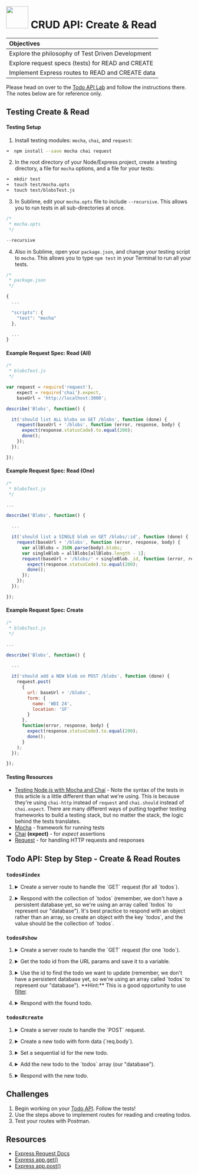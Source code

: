 # <img src="https://cloud.githubusercontent.com/assets/7833470/10899314/63829980-8188-11e5-8cdd-4ded5bcb6e36.png" height="60"> CRUD API: Create & Read

| Objectives |
| :--- |
| Explore the philosophy of Test Driven Development |
| Explore request specs (tests) for READ and CREATE |
| Implement Express routes to READ and CREATE data |

Please head on over to the [Todo API Lab](https://github.com/sf-wdi-26/test-driven-todo-api) and follow the instructions there. The notes below are for reference only.

## Testing Create & Read

#### Testing Setup

1. Install testing modules: `mocha`, `chai`, and `request`:

  ```zsh
  ➜  npm install --save mocha chai request
  ```

2. In the root directory of your Node/Express project, create a testing directory, a file for `mocha` options, and a file for your tests:

  ```zsh
  ➜  mkdir test
  ➜  touch test/mocha.opts
  ➜  touch test/blobsTest.js
  ```

3. In Sublime, edit your `mocha.opts` file to include `--recursive`. This allows you to run tests in all sub-directories at once.

  ```js
  /*
   * mocha.opts
   */

  --recursive
  ```

4. Also in Sublime, open your `package.json`, and change your testing script to `mocha`. This allows you to type `npm test` in your Terminal to run all your tests.

  ```js
  /*
   * package.json
   */

  {
    ...

    "scripts": {
      "test": "mocha"
    },

    ...
  }
  ```

#### Example Request Spec: Read (All)

```js
/*
 * blobsTest.js
 */

var request = require('request'),
    expect = require('chai').expect,
    baseUrl = 'http://localhost:3000';

describe('Blobs', function() {

  it('should list ALL blobs on GET /blobs', function (done) {
    request(baseUrl + '/blobs', function (error, response, body) {
      expect(response.statusCode).to.equal(200);
      done();
    });
  });

});
```

#### Example Request Spec: Read (One)

```js
/*
 * blobsTest.js
 */

...

describe('Blobs', function() {

  ...

  it('should list a SINGLE blob on GET /blobs/:id', function (done) {
    request(baseUrl + '/blobs', function (error, response, body) {
      var allBlobs = JSON.parse(body).blobs;
      var singleBlob = allBlobs[allBlobs.length - 1];
      request(baseUrl + '/blobs/' + singleBlob._id, function (error, response, body) {
        expect(response.statusCode).to.equal(200);
        done();
      });
    });
  });

});
```

#### Example Request Spec: Create

```js
/*
 * blobsTest.js
 */

...

describe('Blobs', function() {

  ...

  it('should add a NEW blob on POST /blobs', function (done) {
    request.post(
      {
        url: baseUrl + '/blobs',
        form: {
          name: 'WDI 24',
          location: 'SF'
        }
      },
      function(error, response, body) {
        expect(response.statusCode).to.equal(200);
        done();
      }
    );
  });

});
```

#### Testing Resources

* <a href="http://mherman.org/blog/2015/09/10/testing-node-js-with-mocha-and-chai/#.Vjyor66rSRs" target="_blank">Testing Node.js with Mocha and Chai</a> - Note the syntax of the tests in this article is a little different than what we're using. This is because they're using `chai-http` instead of `request` and `chai.should` instead of `chai.expect`. There are many different ways of putting together testing frameworks to build a testing stack, but no matter the stack, the logic behind the tests translates.
* <a href="http://mochajs.org" target="_blank">Mocha</a> - framework for running tests
* <a href="http://chaijs.com/api" target="_blank">Chai</a> **(expect)** - for *expect* assertions
* <a href="https://github.com/request/request" target="_blank">Request</a> - for handling HTTP requests and responses


## Todo API: Step by Step - Create & Read Routes

### `todos#index`

1. <details>
    <summary>Create a server route to handle the `GET` request (for all `todos`).</summary>
    ```js
    app.get('/api/todos', function index(req, res) {
        // What are you going to send back to the client?
    });
    ```
</details>

2. <details>
    <summary>Respond with the collection of `todos` (remember, we don't have a persistent database yet, so we're using an array called `todos` to represent our "database"). It's best practice to respond with an object rather than an array, so create an object with the key `todos`, and the value should be the collection of `todos`.</summary>
    ```js
    var todos = [
        { _id: 1, task: 'Laundry', description: 'Wash clothes' },
        { _id: 2, task: 'Grocery Shopping', description: 'Buy dinner for this week' },
        { _id: 3, task: 'Homework', description: 'Make this app super awesome!' }
    ];

    app.get('/api/todos', function index(req, res) {
      res.json({ todos: todos });
    });
    ```

### `todos#show`

1. <details>
    <summary>Create a server route to handle the `GET` request (for one `todo`).</summary>
    ```js
    app.get('/api/todos/:id', function show (req, res) {
        // How would you know which todo is being requested?
    });
    ```
</details>

2. <details>
    <summary>Get the todo id from the URL params and save it to a variable.</summary>
    ```js
    app.get('/api/todos/:id', function show (req, res) {
      var todoId = parseInt(req.params.id);
      // How woud you grab the todo with that id?
    });
    ```
</details>

3. <details>
    <summary>Use the id to find the todo we want to update (remember, we don't have a persistent database yet, so we're using an array called `todos` to represent our "database"). **Hint:** This is a good opportunity to use <a href="https://developer.mozilla.org/en-US/docs/Web/JavaScript/Reference/Global_Objects/Array/filter" target="_blank">filter</a>.</summary>
    ```js
    app.get('/api/todos/:id', function show(req, res) {
      var todoId = parseInt(req.params.id);

      var foundTodo = todos.filter(function (todo) {
        return todo._id == todoId;
      })[0];

      // What are you going to send back to the client?
    });
    ```
</details>

4. <details>
    <summary>Respond with the found todo.</summary>
    ```js
    app.get('/api/todos/:id', function show(req, res) {
       var todoId = parseInt(req.params.id);

       var foundTodo = todos.filter(function (todo) {
       return todo._id == todoId;
       })[0];

     res.json(foundTodo);
    });
    ```
</details>

### `todos#create`

1. <details>
    <summary>Create a server route to handle the `POST` request.</summary>
    ```js
    app.post('/api/todos', function create(req, res) {
        // Where does the data for the new todo live?
    });
    ```
</details>

2. <details>
    <summary>Create a new todo with form data (`req.body`).</summary>
    ```js
    app.post('/api/todos', function create(req, res) {
      var newTodo = req.body;

      // How would you "save" the new todo? How do you assign it an _id?
    });
    ```
</details>

3. <details>
    <summary>Set a sequential id for the new todo.</summary>
    ```js
    app.post('/api/todos', function create(req, res) {
      var newTodo = req.body;

      if (todos.length > 0) {
        newTodo._id = todos[todos.length - 1]._id + 1;
      } else {
        newTodo._id = 1;
      }

      // How would you "save" the new todo?
    });
    ```
</details>

4. <details>
    <summary>Add the new todo to the `todos` array (our "database").</summary>
    ```js
    app.post('/api/todos', function create(req, res) {
      var newTodo = req.body;

      if (todos.length > 0) {
        newTodo._id = todos[todos.length - 1]._id + 1;
      } else {
        newTodo._id = 1;
      }

      todos.push(newTodo);

      // What do you send back to the client?
    });
    ```
</details>

5. <details>
    <summary>Respond with the new todo.</summary>
    ```js
    app.post('/api/todos', function create(req, res) {
      var newTodo = req.body;

      if (todos.length > 0) {
        newTodo._id = todos[todos.length - 1]._id + 1;
      } else {
        newTodo._id = 1;
      }

      todos.push(newTodo);

      res.json(newTodo);
    });
    ```
</details>


## Challenges

1. Begin working on your [Todo API](https://github.com/sf-wdi-25/test-driven-todo-api). Follow the tests!
2. Use the steps above to implement routes for reading and creating todos.
3. Test your routes with Postman.

## Resources

* <a href="http://expressjs.com/api.html#req" target="_blank">Express Request Docs</a>
* <a href="http://expressjs.com/api.html#app.get" target="_blank">Express app.get()</a>
* <a href="http://expressjs.com/api.html#app.post.method" target="_blank">Express app.post()</a>
